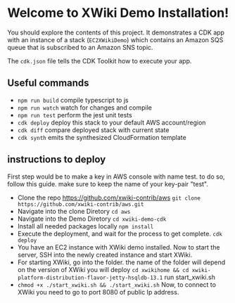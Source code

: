 # Welcome to XWiki Demo Installation!

You should explore the contents of this project. It demonstrates a CDK app with an instance of a stack (`EC2XWikiDemo`)
which contains an Amazon SQS queue that is subscribed to an Amazon SNS topic.

The `cdk.json` file tells the CDK Toolkit how to execute your app.

## Useful commands

 * `npm run build`   compile typescript to js
 * `npm run watch`   watch for changes and compile
 * `npm run test`    perform the jest unit tests
 * `cdk deploy`      deploy this stack to your default AWS account/region
 * `cdk diff`        compare deployed stack with current state
 * `cdk synth`       emits the synthesized CloudFormation template

 ## instructions to deploy
 First step would be to make a key in AWS console with name test. to do so, follow this guide. make sure to keep the name of your key-pair "test".
  *  Clone the repo https://github.com/xwiki-contrib/aws
    `git clone https://github.com/xwiki-contrib/aws.git`
  *  Navigate into the clone Diretory
    `cd aws`
  *  Navigate into the Demo Diretory
    `cd xwiki-demo-cdk`
  *  Install all needed packages locally
    `npm install`
  *  Execute the deployment, and wait for the process to get complete.
    `cdk deploy`
  * You have an EC2 instance with XWiki demo installed. Now to start the server, SSH into the newly created instance and start XWiki.
  * For starting XWiki, go into the folder. the name of the folder will depend on the version of XWiki you will deploy
    `cd xwikihome && cd xwiki-platform-distribution-flavor-jetty-hsqldb-13.1` 
    run start_xwiki.sh
  * `chmod +x ./start_xwiki.sh && ./start_xwiki.sh`
    Now, to connect to XWiki you need to go to port 8080 of public Ip address. 
